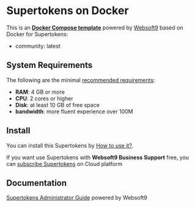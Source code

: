 # Supertokens on Docker  

This is an **[Docker Compose template](https://github.com/Websoft9/docker-library)** powered by [Websoft9](https://www.websoft9.com) based on Docker for Supertokens:


 - community:  latest


## System Requirements

The following are the minimal [recommended requirements](https://supertokens.com):

* **RAM**: 4 GB or more
* **CPU**: 2 cores or higher
* **Disk**: at least 10 GB of free space
* **bandwidth**: more fluent experience over 100M  

## Install

You can install this Supertokens by [How to use it?](https://github.com/Websoft9/docker-library#how-to-use-it).   

If you want use Supertokens with **Websoft9 Business Support** free, you can [subscribe Supertokens](https://www.websoft9.com/apps) on Cloud platform

## Documentation

[Supertokens Administrator Guide](https://support.websoft9.com/docs/supertokens) powered by Websoft9